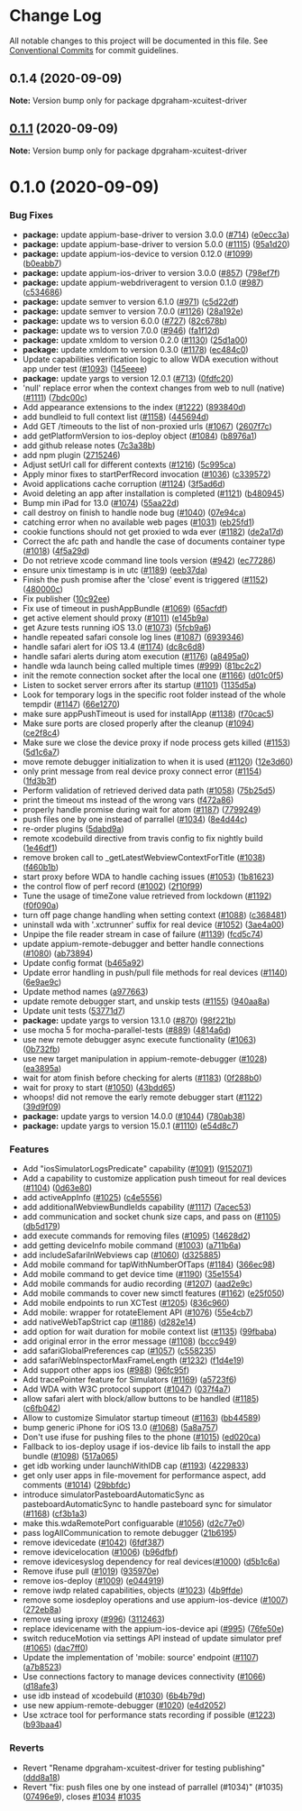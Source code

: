 # Change Log

All notable changes to this project will be documented in this file.
See [Conventional Commits](https://conventionalcommits.org) for commit guidelines.

## 0.1.4 (2020-09-09)

**Note:** Version bump only for package dpgraham-xcuitest-driver





## [0.1.1](https://github.com/appium/appium-xcuitest-driver/compare/v0.1.0...v0.1.1) (2020-09-09)

**Note:** Version bump only for package dpgraham-xcuitest-driver





# 0.1.0 (2020-09-09)


### Bug Fixes

* **package:** update appium-base-driver to version 3.0.0 ([#714](https://github.com/appium/appium-xcuitest-driver/issues/714)) ([e0ecc3a](https://github.com/appium/appium-xcuitest-driver/commit/e0ecc3ac482af5ee4987187bcb9618302be07d50))
* **package:** update appium-base-driver to version 5.0.0 ([#1115](https://github.com/appium/appium-xcuitest-driver/issues/1115)) ([95a1d20](https://github.com/appium/appium-xcuitest-driver/commit/95a1d203444af225459d19ec49bc96cfa95db221))
* **package:** update appium-ios-device to version 0.12.0 ([#1099](https://github.com/appium/appium-xcuitest-driver/issues/1099)) ([b0eabb7](https://github.com/appium/appium-xcuitest-driver/commit/b0eabb71c70f500383f7ebb8dabd9aaa8e8c0adb))
* **package:** update appium-ios-driver to version 3.0.0 ([#857](https://github.com/appium/appium-xcuitest-driver/issues/857)) ([798ef7f](https://github.com/appium/appium-xcuitest-driver/commit/798ef7f3d055c4aeebd4a515ce15910edbc05327))
* **package:** update appium-webdriveragent to version 0.1.0 ([#987](https://github.com/appium/appium-xcuitest-driver/issues/987)) ([c534686](https://github.com/appium/appium-xcuitest-driver/commit/c534686dbb17a50f990005db8b2ddb07614fb6df))
* **package:** update semver to version 6.1.0 ([#971](https://github.com/appium/appium-xcuitest-driver/issues/971)) ([c5d22df](https://github.com/appium/appium-xcuitest-driver/commit/c5d22df710a85fc57a181c9c67f85c4a79c3c3ea))
* **package:** update semver to version 7.0.0 ([#1126](https://github.com/appium/appium-xcuitest-driver/issues/1126)) ([28a192e](https://github.com/appium/appium-xcuitest-driver/commit/28a192eb7929712f4855f414edf9f5f3f092c797))
* **package:** update ws to version 6.0.0 ([#727](https://github.com/appium/appium-xcuitest-driver/issues/727)) ([82c678b](https://github.com/appium/appium-xcuitest-driver/commit/82c678be4dc50269d6166359395d336ff5b46270))
* **package:** update ws to version 7.0.0 ([#946](https://github.com/appium/appium-xcuitest-driver/issues/946)) ([fa1f12d](https://github.com/appium/appium-xcuitest-driver/commit/fa1f12d345bb4e1fab8eae24ee3cedf685d87977))
* **package:** update xmldom to version 0.2.0 ([#1130](https://github.com/appium/appium-xcuitest-driver/issues/1130)) ([25d1a00](https://github.com/appium/appium-xcuitest-driver/commit/25d1a00eb367c4648ac3d1172cf8e1cd314e6fa8))
* **package:** update xmldom to version 0.3.0 ([#1178](https://github.com/appium/appium-xcuitest-driver/issues/1178)) ([ec484c0](https://github.com/appium/appium-xcuitest-driver/commit/ec484c0be1b64b8bf283526c7ea61e794163b6ab))
* Update capabilities verification logic to allow WDA execution without app under test ([#1093](https://github.com/appium/appium-xcuitest-driver/issues/1093)) ([145eeee](https://github.com/appium/appium-xcuitest-driver/commit/145eeee2ddeb86ec9b66f19f98cf5f0d95d3e667))
* **package:** update yargs to version 12.0.1 ([#713](https://github.com/appium/appium-xcuitest-driver/issues/713)) ([0fdfc20](https://github.com/appium/appium-xcuitest-driver/commit/0fdfc204e96a13187feb8d3f63685fa6ee20382e))
* 'null' replace error when the context changes from web to null (native) ([#1111](https://github.com/appium/appium-xcuitest-driver/issues/1111)) ([7bdc00c](https://github.com/appium/appium-xcuitest-driver/commit/7bdc00caf0efa1a2d783fc357ad0beb6e2f03930))
* Add appearance extensions to the index ([#1222](https://github.com/appium/appium-xcuitest-driver/issues/1222)) ([893840d](https://github.com/appium/appium-xcuitest-driver/commit/893840dda55f51413f40dac7a4863239b0847cad))
* add bundleid to full context list ([#1158](https://github.com/appium/appium-xcuitest-driver/issues/1158)) ([445694d](https://github.com/appium/appium-xcuitest-driver/commit/445694d2f7ccf2b546ab99dceceee3cd41a744ed))
* Add GET /timeouts to the list of non-proxied urls ([#1067](https://github.com/appium/appium-xcuitest-driver/issues/1067)) ([2607f7c](https://github.com/appium/appium-xcuitest-driver/commit/2607f7c0bc976639a326ba772646191d5ea12e40))
* add getPlatformVersion to ios-deploy object ([#1084](https://github.com/appium/appium-xcuitest-driver/issues/1084)) ([b8976a1](https://github.com/appium/appium-xcuitest-driver/commit/b8976a1a5aabd41fb27d98f66808526cab084329))
* add github release notes ([7c3a38b](https://github.com/appium/appium-xcuitest-driver/commit/7c3a38bb73cc5a5ae9f00505daab7de962350f99))
* add npm plugin ([2715246](https://github.com/appium/appium-xcuitest-driver/commit/2715246ed799a992f479e4c53fa5bd0c3885ca85))
* Adjust setUrl call for different contexts ([#1216](https://github.com/appium/appium-xcuitest-driver/issues/1216)) ([5c995ca](https://github.com/appium/appium-xcuitest-driver/commit/5c995ca973e7568adb0da6f2a6a6e8f7443e2e79))
* Apply minor fixes to startPerfRecord invocation ([#1036](https://github.com/appium/appium-xcuitest-driver/issues/1036)) ([c339572](https://github.com/appium/appium-xcuitest-driver/commit/c339572f990c3a1dcb66773d6d2d8f159147b206))
* Avoid applications cache corruption ([#1124](https://github.com/appium/appium-xcuitest-driver/issues/1124)) ([3f5ad6d](https://github.com/appium/appium-xcuitest-driver/commit/3f5ad6d47b66fe24a3748972fbed1573a7f18f56))
* Avoid deleting an app after installation is completed ([#1121](https://github.com/appium/appium-xcuitest-driver/issues/1121)) ([b480945](https://github.com/appium/appium-xcuitest-driver/commit/b48094536732cf44a0592351f4af6705771e8a09))
* Bump min iPad for 13.0 ([#1074](https://github.com/appium/appium-xcuitest-driver/issues/1074)) ([55aa22d](https://github.com/appium/appium-xcuitest-driver/commit/55aa22da21afd345eaaa19716b9edb5f73f426f8))
* call destroy on finish to handle node bug ([#1040](https://github.com/appium/appium-xcuitest-driver/issues/1040)) ([07e94ca](https://github.com/appium/appium-xcuitest-driver/commit/07e94ca729dcc3d0a8efb7bea1833d33b47ef3b7))
* catching error when no available web pages ([#1031](https://github.com/appium/appium-xcuitest-driver/issues/1031)) ([eb25fd1](https://github.com/appium/appium-xcuitest-driver/commit/eb25fd15256ffdae31ae2333eb2588a53ce9b110))
* cookie functions should not get proxied to wda ever ([#1182](https://github.com/appium/appium-xcuitest-driver/issues/1182)) ([de2a17d](https://github.com/appium/appium-xcuitest-driver/commit/de2a17d5bcbab25859e6c9b3a79aef722493e39c))
* Correct the afc path and handle the case of documents container type ([#1018](https://github.com/appium/appium-xcuitest-driver/issues/1018)) ([4f5a29d](https://github.com/appium/appium-xcuitest-driver/commit/4f5a29d7d32a401786515999c47daf2c68196bcf))
* Do not retrieve xcode command line tools version ([#942](https://github.com/appium/appium-xcuitest-driver/issues/942)) ([ec77286](https://github.com/appium/appium-xcuitest-driver/commit/ec772862be25a367fc4ed50e3f3750a30af7c0f0))
* ensure unix timestamp is in utc ([#1189](https://github.com/appium/appium-xcuitest-driver/issues/1189)) ([eeb37da](https://github.com/appium/appium-xcuitest-driver/commit/eeb37daf4c2012ea29bc19dbb6206a55aa6dfe63))
* Finish the push promise after the 'close' event is triggered ([#1152](https://github.com/appium/appium-xcuitest-driver/issues/1152)) ([480000c](https://github.com/appium/appium-xcuitest-driver/commit/480000c30eb7ee961a6077734381adba0e395f26))
* Fix publisher ([10c92ee](https://github.com/appium/appium-xcuitest-driver/commit/10c92ee2f6520fe97214aee0ec75b3289985107c))
* Fix use of timeout in pushAppBundle ([#1069](https://github.com/appium/appium-xcuitest-driver/issues/1069)) ([65acfdf](https://github.com/appium/appium-xcuitest-driver/commit/65acfdf21dca70ad51391a199c504a37b27aed6c))
* get active element should proxy ([#1011](https://github.com/appium/appium-xcuitest-driver/issues/1011)) ([e145b9a](https://github.com/appium/appium-xcuitest-driver/commit/e145b9a17ed3e813b3dc55322c2f698b2839d106))
* get Azure tests running iOS 13.0 ([#1073](https://github.com/appium/appium-xcuitest-driver/issues/1073)) ([5fcb9a6](https://github.com/appium/appium-xcuitest-driver/commit/5fcb9a68f21a40e40a4adeec7e7a85fb7f5fc9ae))
* handle repeated safari console log lines ([#1087](https://github.com/appium/appium-xcuitest-driver/issues/1087)) ([6939346](https://github.com/appium/appium-xcuitest-driver/commit/6939346a7372ba5897928dca1dfc5478987bab9c))
* handle safari alert for iOS 13.4 ([#1174](https://github.com/appium/appium-xcuitest-driver/issues/1174)) ([dc8c6d8](https://github.com/appium/appium-xcuitest-driver/commit/dc8c6d888432f10423889c490917ccae90185037))
* handle safari alerts during atom execution ([#1176](https://github.com/appium/appium-xcuitest-driver/issues/1176)) ([a8495a0](https://github.com/appium/appium-xcuitest-driver/commit/a8495a050ab845ecfb684445c0130b66623cfa84))
* handle wda launch being called multiple times ([#999](https://github.com/appium/appium-xcuitest-driver/issues/999)) ([81bc2c2](https://github.com/appium/appium-xcuitest-driver/commit/81bc2c26cf05d15b4e5ef560ead7b56b577aafd0))
* init the remote connection socket after the local one ([#1166](https://github.com/appium/appium-xcuitest-driver/issues/1166)) ([d01c0f5](https://github.com/appium/appium-xcuitest-driver/commit/d01c0f599b73abf3eaf0d94d3076e75cf7abffc6))
* Listen to socket server errors after its startup ([#1101](https://github.com/appium/appium-xcuitest-driver/issues/1101)) ([1135d5a](https://github.com/appium/appium-xcuitest-driver/commit/1135d5a6caa960ee55135dabf6e08fc8213f77d7))
* Look for temporary logs in the specific root folder instead of the whole tempdir ([#1147](https://github.com/appium/appium-xcuitest-driver/issues/1147)) ([66e1270](https://github.com/appium/appium-xcuitest-driver/commit/66e1270a8eb73052dd8e162fadd26b02c0ce8be4))
* make sure appPushTimeout is used for installApp ([#1138](https://github.com/appium/appium-xcuitest-driver/issues/1138)) ([f70cac5](https://github.com/appium/appium-xcuitest-driver/commit/f70cac5367bf59ce803ae9ccf0942ebfe3a05525))
* Make sure ports are closed properly after the cleanup ([#1094](https://github.com/appium/appium-xcuitest-driver/issues/1094)) ([ce2f8c4](https://github.com/appium/appium-xcuitest-driver/commit/ce2f8c415651413392573849d111cb708029afa6))
* Make sure we close the device proxy if node process gets killed ([#1153](https://github.com/appium/appium-xcuitest-driver/issues/1153)) ([5d1c6a7](https://github.com/appium/appium-xcuitest-driver/commit/5d1c6a71397a8ee7740d7c381c1b17f8b7ce46e3))
* move remote debugger initialization to when it is used ([#1120](https://github.com/appium/appium-xcuitest-driver/issues/1120)) ([12e3d60](https://github.com/appium/appium-xcuitest-driver/commit/12e3d609894f73df00d56abd3aa9a075805ea1ab))
* only print message from real device proxy connect error ([#1154](https://github.com/appium/appium-xcuitest-driver/issues/1154)) ([1fd3b3f](https://github.com/appium/appium-xcuitest-driver/commit/1fd3b3fd765aa4eb8ffe650a48fa9c3102e6b248))
* Perform validation of retrieved derived data path ([#1058](https://github.com/appium/appium-xcuitest-driver/issues/1058)) ([75b25d5](https://github.com/appium/appium-xcuitest-driver/commit/75b25d5b7825bcd299ae046f461bf106f0bb6743))
* print the timeout ms instead of the wrong vars ([f472a86](https://github.com/appium/appium-xcuitest-driver/commit/f472a86568f9c2e7f7f1a83631659641ac0fbe37))
* properly handle promise during wait for atom ([#1187](https://github.com/appium/appium-xcuitest-driver/issues/1187)) ([7799249](https://github.com/appium/appium-xcuitest-driver/commit/7799249e411cfe0ec3d600ed1d1f5e1dab8c80ec))
* push files one by one instead of parrallel ([#1034](https://github.com/appium/appium-xcuitest-driver/issues/1034)) ([8e4d44c](https://github.com/appium/appium-xcuitest-driver/commit/8e4d44c3673c5b14fdf23c774982c0b2d667bd60))
* re-order plugins ([5dabd9a](https://github.com/appium/appium-xcuitest-driver/commit/5dabd9ab56fb17e8d06bed75f194edbb241e4194))
* remote xcodebuild directive from travis config to fix nightly build ([1e46df1](https://github.com/appium/appium-xcuitest-driver/commit/1e46df1c64a9579c4b1c34091cea990e5d558fc0))
* remove broken call to _getLatestWebviewContextForTitle ([#1038](https://github.com/appium/appium-xcuitest-driver/issues/1038)) ([f460b1b](https://github.com/appium/appium-xcuitest-driver/commit/f460b1b0a0a574cd864fb86f065a14bfdb4b7f1d))
* start proxy before WDA to handle caching issues ([#1053](https://github.com/appium/appium-xcuitest-driver/issues/1053)) ([1b81623](https://github.com/appium/appium-xcuitest-driver/commit/1b816230f64d1aa16e0bb5e72a6ab8a4a67394a4))
* the control flow of perf record ([#1002](https://github.com/appium/appium-xcuitest-driver/issues/1002)) ([2f10f99](https://github.com/appium/appium-xcuitest-driver/commit/2f10f99e20c0cdd942c9d5e73f5c6734de215ccd))
* Tune the usage of timeZone value retrieved from lockdown ([#1192](https://github.com/appium/appium-xcuitest-driver/issues/1192)) ([f0f090a](https://github.com/appium/appium-xcuitest-driver/commit/f0f090ae3777d9035805e1823bea90d212643144))
* turn off page change handling when setting context ([#1088](https://github.com/appium/appium-xcuitest-driver/issues/1088)) ([c368481](https://github.com/appium/appium-xcuitest-driver/commit/c368481c8e4402769429ac97941a81e317cbcfbe))
* uninstall wda with '.xctrunner' suffix for real device ([#1052](https://github.com/appium/appium-xcuitest-driver/issues/1052)) ([3ae4a00](https://github.com/appium/appium-xcuitest-driver/commit/3ae4a0008580c3fb731333bb086766bc4cc4887d))
* Unpipe the file reader stream in case of failure ([#1139](https://github.com/appium/appium-xcuitest-driver/issues/1139)) ([fcd5c74](https://github.com/appium/appium-xcuitest-driver/commit/fcd5c741373f80d13ef5a8a17016d1824ddcd9c9))
* update appium-remote-debugger and better handle connections ([#1080](https://github.com/appium/appium-xcuitest-driver/issues/1080)) ([ab73894](https://github.com/appium/appium-xcuitest-driver/commit/ab7389496e35ca9d15ef3299fd81c1cae699acae))
* Update config format ([b465a92](https://github.com/appium/appium-xcuitest-driver/commit/b465a921c09730a48019f48297b84f58bf23f7ff))
* Update error handling in push/pull file methods for real devices ([#1140](https://github.com/appium/appium-xcuitest-driver/issues/1140)) ([6e9ae9c](https://github.com/appium/appium-xcuitest-driver/commit/6e9ae9c00c5dc3cfa688cde68b085c6eda085766))
* Update method names ([a977663](https://github.com/appium/appium-xcuitest-driver/commit/a977663a80eb22767c236ebab6686fd1d051a203))
* update remote debugger start, and unskip tests ([#1155](https://github.com/appium/appium-xcuitest-driver/issues/1155)) ([940aa8a](https://github.com/appium/appium-xcuitest-driver/commit/940aa8a1799334df40a9548ea45f82d23c34f8bf))
* Update unit tests ([53771d7](https://github.com/appium/appium-xcuitest-driver/commit/53771d7316f6d7a3336d10ac05d9c62d853cfc83))
* **package:** update yargs to version 13.1.0 ([#870](https://github.com/appium/appium-xcuitest-driver/issues/870)) ([98f221b](https://github.com/appium/appium-xcuitest-driver/commit/98f221b5c6cc35bc862640cf261bfe1c7ee85422))
* use mocha 5 for mocha-parallel-tests ([#889](https://github.com/appium/appium-xcuitest-driver/issues/889)) ([4814a6d](https://github.com/appium/appium-xcuitest-driver/commit/4814a6d8059f9b5f0e2e9501a2ce7466078f654f))
* use new remote debugger async execute functionality ([#1063](https://github.com/appium/appium-xcuitest-driver/issues/1063)) ([0b732fb](https://github.com/appium/appium-xcuitest-driver/commit/0b732fbb934405bb742918fae4cf8695eeca07ed))
* use new target manipulation in appium-remote-debugger ([#1028](https://github.com/appium/appium-xcuitest-driver/issues/1028)) ([ea3895a](https://github.com/appium/appium-xcuitest-driver/commit/ea3895a6b0a8b36501400697ff484dec6d333629))
* wait for atom finish before checking for alerts ([#1183](https://github.com/appium/appium-xcuitest-driver/issues/1183)) ([0f288b0](https://github.com/appium/appium-xcuitest-driver/commit/0f288b06d51481f648075a57456e7dbf710f3199))
* wait for proxy to start ([#1050](https://github.com/appium/appium-xcuitest-driver/issues/1050)) ([43bdd65](https://github.com/appium/appium-xcuitest-driver/commit/43bdd65a7bb9bf9b4fcebe93749af22aaabb0d8f))
* whoops! did not remove the early remote debugger start ([#1122](https://github.com/appium/appium-xcuitest-driver/issues/1122)) ([39d9f09](https://github.com/appium/appium-xcuitest-driver/commit/39d9f092dbac25387bcae2f04946c7cbc45117b5))
* **package:** update yargs to version 14.0.0 ([#1044](https://github.com/appium/appium-xcuitest-driver/issues/1044)) ([780ab38](https://github.com/appium/appium-xcuitest-driver/commit/780ab3839c87134a488d261fc5283ab8c22221b5))
* **package:** update yargs to version 15.0.1 ([#1110](https://github.com/appium/appium-xcuitest-driver/issues/1110)) ([e54d8c7](https://github.com/appium/appium-xcuitest-driver/commit/e54d8c7e126dc7def4fd2f0254317b52cd7af3d5))


### Features

* Add "iosSimulatorLogsPredicate" capability ([#1091](https://github.com/appium/appium-xcuitest-driver/issues/1091)) ([9152071](https://github.com/appium/appium-xcuitest-driver/commit/9152071e80416dd964dca5def012c9f7ed423697))
* Add a capability to customize application push timeout for real devices ([#1104](https://github.com/appium/appium-xcuitest-driver/issues/1104)) ([0d63e80](https://github.com/appium/appium-xcuitest-driver/commit/0d63e801a30c6fff970bdb2385d1266c03def425))
* add activeAppInfo ([#1025](https://github.com/appium/appium-xcuitest-driver/issues/1025)) ([c4e5556](https://github.com/appium/appium-xcuitest-driver/commit/c4e555688132aed07b9c8915799dc97cd8a395c2))
* add additionalWebviewBundleIds capability ([#1117](https://github.com/appium/appium-xcuitest-driver/issues/1117)) ([7acec53](https://github.com/appium/appium-xcuitest-driver/commit/7acec53dcc34c07cdf34278b4020f28c3a6bb984))
* add communication and socket chunk size caps, and pass on ([#1105](https://github.com/appium/appium-xcuitest-driver/issues/1105)) ([db5d179](https://github.com/appium/appium-xcuitest-driver/commit/db5d179c33bb1cfdf1432da4dd89cdc98432f8dd))
* add execute commands for removing files ([#1095](https://github.com/appium/appium-xcuitest-driver/issues/1095)) ([14628d2](https://github.com/appium/appium-xcuitest-driver/commit/14628d2cdbd8383a2e935b6a66fa52e87c25649c))
* add getting deviceInfo mobile command ([#1003](https://github.com/appium/appium-xcuitest-driver/issues/1003)) ([a711b6a](https://github.com/appium/appium-xcuitest-driver/commit/a711b6a39894a1fe4b9deb1754cd0cf133b8f8e5))
* add includeSafariInWebviews cap ([#1060](https://github.com/appium/appium-xcuitest-driver/issues/1060)) ([d325885](https://github.com/appium/appium-xcuitest-driver/commit/d32588568e81ed2fcc14e38aee944de50b07f727))
* Add mobile command for tapWithNumberOfTaps ([#1184](https://github.com/appium/appium-xcuitest-driver/issues/1184)) ([366ec98](https://github.com/appium/appium-xcuitest-driver/commit/366ec98b7f7e118b8aed85086764f85108728549))
* Add mobile command to get device time ([#1190](https://github.com/appium/appium-xcuitest-driver/issues/1190)) ([35e1554](https://github.com/appium/appium-xcuitest-driver/commit/35e15546f179c403b16a3134e33ddb2324347097))
* Add mobile commands for audio recording ([#1207](https://github.com/appium/appium-xcuitest-driver/issues/1207)) ([aad2e9c](https://github.com/appium/appium-xcuitest-driver/commit/aad2e9cf70a5c33cbf0be9edf3c85125c30a2216))
* Add mobile commands to cover new simctl features ([#1162](https://github.com/appium/appium-xcuitest-driver/issues/1162)) ([e25f050](https://github.com/appium/appium-xcuitest-driver/commit/e25f050ae4f7cc3ea2a00dbe8061a662e505a1b2))
* Add mobile endpoints to run XCTest ([#1205](https://github.com/appium/appium-xcuitest-driver/issues/1205)) ([836c960](https://github.com/appium/appium-xcuitest-driver/commit/836c96010250eea03c08b64af458389f8b0beeac))
* Add mobile: wrapper for rotateElement API ([#1076](https://github.com/appium/appium-xcuitest-driver/issues/1076)) ([55e4cb7](https://github.com/appium/appium-xcuitest-driver/commit/55e4cb75158b36b0a21445cc844dff0c59708f14))
* add nativeWebTapStrict cap ([#1186](https://github.com/appium/appium-xcuitest-driver/issues/1186)) ([d282e14](https://github.com/appium/appium-xcuitest-driver/commit/d282e14ae4352903afb21426162f15b6cd33a628))
* add option for wait duration for mobile context list ([#1135](https://github.com/appium/appium-xcuitest-driver/issues/1135)) ([99fbaba](https://github.com/appium/appium-xcuitest-driver/commit/99fbaba4e5e8a6666f946e91d7e3bd67e6b8e7f0))
* add original error in the error message ([#1108](https://github.com/appium/appium-xcuitest-driver/issues/1108)) ([bccc949](https://github.com/appium/appium-xcuitest-driver/commit/bccc94926ac1e2646ed083c7f575fc872154d21a))
* add safariGlobalPreferences cap ([#1057](https://github.com/appium/appium-xcuitest-driver/issues/1057)) ([c558235](https://github.com/appium/appium-xcuitest-driver/commit/c5582356cb1563ecc46b7f7f1e6c6fe40d5ea10e))
* add safariWebInspectorMaxFrameLength ([#1232](https://github.com/appium/appium-xcuitest-driver/issues/1232)) ([f1d4e19](https://github.com/appium/appium-xcuitest-driver/commit/f1d4e19655a48fe98b1ec4fbeb07aa1d997ea431))
* Add support other apps ios ([#988](https://github.com/appium/appium-xcuitest-driver/issues/988)) ([96fc95f](https://github.com/appium/appium-xcuitest-driver/commit/96fc95fde3573f0f63e37a61817e25237da35469))
* Add tracePointer feature for Simulators ([#1169](https://github.com/appium/appium-xcuitest-driver/issues/1169)) ([a5723f6](https://github.com/appium/appium-xcuitest-driver/commit/a5723f64ca4ff1c075e5ecbada9897f9d69bdc07))
* Add WDA with W3C protocol support ([#1047](https://github.com/appium/appium-xcuitest-driver/issues/1047)) ([037f4a7](https://github.com/appium/appium-xcuitest-driver/commit/037f4a7bd38946ff611367c349780b56c40cd59e))
* allow safari alert with block/allow buttons to be handled ([#1185](https://github.com/appium/appium-xcuitest-driver/issues/1185)) ([c6fb042](https://github.com/appium/appium-xcuitest-driver/commit/c6fb04224ae5a37695ff44950a540a90c4b4cb16))
* Allow to customize Simulator startup timeout ([#1163](https://github.com/appium/appium-xcuitest-driver/issues/1163)) ([bb44589](https://github.com/appium/appium-xcuitest-driver/commit/bb44589f824b74e536e95e41daa0b88b2a934965))
* bump generic iPhone for iOS 13.0 ([#1068](https://github.com/appium/appium-xcuitest-driver/issues/1068)) ([5a8a757](https://github.com/appium/appium-xcuitest-driver/commit/5a8a7570ea9b0d54b1e442d185880eaea7111439))
* Don't use ifuse for pushing files to the phone ([#1015](https://github.com/appium/appium-xcuitest-driver/issues/1015)) ([ed020ca](https://github.com/appium/appium-xcuitest-driver/commit/ed020ca41dd411bb4cbd378caf069a074e93f665))
* Fallback to ios-deploy usage if ios-device lib fails to install the app bundle ([#1098](https://github.com/appium/appium-xcuitest-driver/issues/1098)) ([517a065](https://github.com/appium/appium-xcuitest-driver/commit/517a0658ea16d3eef6ce4344ccee446b5fe5107a))
* get idb working under launchWithIDB cap ([#1193](https://github.com/appium/appium-xcuitest-driver/issues/1193)) ([4229833](https://github.com/appium/appium-xcuitest-driver/commit/42298338b8ebdcf13a5c8bd0ca9f690688d0dc9b))
* get only user apps in file-movement for performance aspect, add comments ([#1014](https://github.com/appium/appium-xcuitest-driver/issues/1014)) ([29bbfdc](https://github.com/appium/appium-xcuitest-driver/commit/29bbfdcc01a5b1b257ac59603a9bf3decf48eed5))
* introduce simulatorPasteboardAutomaticSync as pasteboardAutomaticSync to handle pasteboard sync for simulator ([#1168](https://github.com/appium/appium-xcuitest-driver/issues/1168)) ([cf3b1a3](https://github.com/appium/appium-xcuitest-driver/commit/cf3b1a39993fe7632510c7420b0f0e1731f0c48e))
* make this.wdaRemotePort configuarable ([#1056](https://github.com/appium/appium-xcuitest-driver/issues/1056)) ([d2c77e0](https://github.com/appium/appium-xcuitest-driver/commit/d2c77e0036d104f6aaeb948592cdf8cdc588b0e9))
* pass logAllCommunication to remote debugger ([21b6195](https://github.com/appium/appium-xcuitest-driver/commit/21b61957ac7a844cee649721083e0ae9c0617eac))
* remove idevicedate ([#1042](https://github.com/appium/appium-xcuitest-driver/issues/1042)) ([6fdf387](https://github.com/appium/appium-xcuitest-driver/commit/6fdf387cb3b7b8a5f863debb565af7aeb624d283))
* remove idevicelocation ([#1006](https://github.com/appium/appium-xcuitest-driver/issues/1006)) ([b96dfbf](https://github.com/appium/appium-xcuitest-driver/commit/b96dfbf5c227035236116092e2a7b7e407aa27f5))
* remove idevicesyslog dependency for real devices([#1000](https://github.com/appium/appium-xcuitest-driver/issues/1000)) ([d5b1c6a](https://github.com/appium/appium-xcuitest-driver/commit/d5b1c6a49a341d20e4174ba63f770c968e32959a))
* Remove ifuse pull ([#1019](https://github.com/appium/appium-xcuitest-driver/issues/1019)) ([935970e](https://github.com/appium/appium-xcuitest-driver/commit/935970e2ebf32c61230b5ed23757b9f5eb3eda72))
* remove ios-deploy ([#1009](https://github.com/appium/appium-xcuitest-driver/issues/1009)) ([e044919](https://github.com/appium/appium-xcuitest-driver/commit/e0449198db0d0acb175d5cb12198a4f5a91244a8))
* remove iwdp related capabilities, objects ([#1023](https://github.com/appium/appium-xcuitest-driver/issues/1023)) ([4b9ffde](https://github.com/appium/appium-xcuitest-driver/commit/4b9ffde1b0070e16c7830bde5653cc5a1bd4d318))
* remove some iosdeploy operations and use appium-ios-device ([#1007](https://github.com/appium/appium-xcuitest-driver/issues/1007)) ([272eb8a](https://github.com/appium/appium-xcuitest-driver/commit/272eb8a0d3aca1453d5ff11ed0bfaec12a81bfc0))
* remove using iproxy ([#996](https://github.com/appium/appium-xcuitest-driver/issues/996)) ([3112463](https://github.com/appium/appium-xcuitest-driver/commit/31124635828e6562b2eeb1d80ab442b37e51b90c))
* replace idevicename with the appium-ios-device api ([#995](https://github.com/appium/appium-xcuitest-driver/issues/995)) ([76fe50e](https://github.com/appium/appium-xcuitest-driver/commit/76fe50e8f7840c06f0b66b8359e168474a3e391e))
* switch reduceMotion via settings API instead of update simulator pref ([#1065](https://github.com/appium/appium-xcuitest-driver/issues/1065)) ([dac7ff0](https://github.com/appium/appium-xcuitest-driver/commit/dac7ff0d1b5004e3092068a8b4decaf46ae54b3a))
* Update the implementation of 'mobile: source' endpoint ([#1107](https://github.com/appium/appium-xcuitest-driver/issues/1107)) ([a7b8523](https://github.com/appium/appium-xcuitest-driver/commit/a7b85239fe076f34f071ae0b24959f82c3013aef))
* Use connections factory to manage devices connectivity ([#1066](https://github.com/appium/appium-xcuitest-driver/issues/1066)) ([d18afe3](https://github.com/appium/appium-xcuitest-driver/commit/d18afe32d2fa7867a988fc48cc12984a6e09c84e))
* use idb instead of xcodebuild ([#1030](https://github.com/appium/appium-xcuitest-driver/issues/1030)) ([6b4b79d](https://github.com/appium/appium-xcuitest-driver/commit/6b4b79debaca6a66eae3e63c68bd0471886007af))
* use new appium-remote-debugger ([#1020](https://github.com/appium/appium-xcuitest-driver/issues/1020)) ([e4d2052](https://github.com/appium/appium-xcuitest-driver/commit/e4d2052d0e16a21efa93ee0999c95d1abe929e07))
* Use xctrace tool for performance stats recording if possible ([#1223](https://github.com/appium/appium-xcuitest-driver/issues/1223)) ([b93baa4](https://github.com/appium/appium-xcuitest-driver/commit/b93baa4cb3abe58053aa77f01b0a7bcbfe735600))


### Reverts

* Revert "Rename dpgraham-xcuitest-driver for testing publishing" ([ddd8a18](https://github.com/appium/appium-xcuitest-driver/commit/ddd8a18b6f462fcfc22dc8292e93995142d5dc1b))
* Revert "fix: push files one by one instead of parrallel (#1034)" (#1035) ([07496e9](https://github.com/appium/appium-xcuitest-driver/commit/07496e9a119944415b76e79d2fbc48fdb8d5dba8)), closes [#1034](https://github.com/appium/appium-xcuitest-driver/issues/1034) [#1035](https://github.com/appium/appium-xcuitest-driver/issues/1035)
